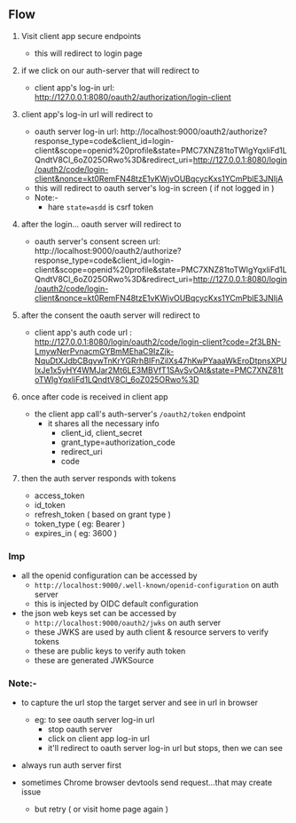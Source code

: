 
## Flow
1. Visit client app secure endpoints 
    - this will redirect to login page
   
2. if we click on our auth-server that will redirect to 
    - client app's log-in url: http://127.0.0.1:8080/oauth2/authorization/login-client
   
3. client app's log-in url will redirect to
   - oauth server log-in url: http://localhost:9000/oauth2/authorize?response_type=code&client_id=login-client&scope=openid%20profile&state=PMC7XNZ81toTWlgYqxliFd1LQndtV8Cl_6oZ025ORwo%3D&redirect_uri=http://127.0.0.1:8080/login/oauth2/code/login-client&nonce=kt0RemFN48tzE1vKWjvOUBqcycKxs1YCmPblE3JNIjA
   -  this will redirect to oauth server's log-in screen ( if not logged in )
   -  Note:-
       - hare `state=asdd` is csrf token
   
4. after the login... oauth server will redirect to
   - oauth server's consent screen url: http://localhost:9000/oauth2/authorize?response_type=code&client_id=login-client&scope=openid%20profile&state=PMC7XNZ81toTWlgYqxliFd1LQndtV8Cl_6oZ025ORwo%3D&redirect_uri=http://127.0.0.1:8080/login/oauth2/code/login-client&nonce=kt0RemFN48tzE1vKWjvOUBqcycKxs1YCmPblE3JNIjA
     
5. after the consent the oauth server will redirect to
   - client app's auth code url : http://127.0.0.1:8080/login/oauth2/code/login-client?code=2f3LBN-LmywNerPvnacmGYBmMEhaC9IzZjk-NquDtXJdbCBqvwTnKrYGRrhBIFnZilXs47hKwPYaaaWkEroDtpnsXPUIxJe1x5yHY4WMJar2Mt6LE3MBVfT1SAvSvOAt&state=PMC7XNZ81toTWlgYqxliFd1LQndtV8Cl_6oZ025ORwo%3D
    
6. once after code is received in client app
   - the client app call's auth-server's `/oauth2/token` endpoint
      - it shares all the necessary info
        - client_id, client_secret
        - grant_type=authorization_code
        - redirect_uri 
        - code
7. then the auth server responds with tokens
      - access_token
      - id_token
      - refresh_token ( based on grant type )
      - token_type ( eg: Bearer )
      - expires_in ( eg: 3600 )

### Imp
- all the openid configuration can be accessed by
   - `http://localhost:9000/.well-known/openid-configuration` on auth server
   - this is injected by OIDC default configuration
- the json web keys set can be accessed by
  - `http://localhost:9000/oauth2/jwks` on auth server
  - these JWKS are used by auth client & resource servers to verify tokens
  - these are public keys to verify auth token
  - these are generated JWKSource


### Note:-
- to capture the url stop the target server and see in url in browser
  - eg: to see oauth server log-in url
      - stop oauth server
      - click on client app log-in url
      - it'll redirect to oauth server log-in url but stops, then we can see


- always run auth server first
- sometimes Chrome browser devtools send request...that may create issue
    - but retry ( or visit home page again )

